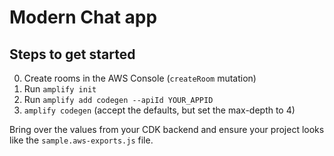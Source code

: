 # Modern Chat app

## Steps to get started

0. Create rooms in the AWS Console (`createRoom` mutation)
1. Run `amplify init`
2. Run `amplify add codegen --apiId YOUR_APPID`
3. `amplify codegen` (accept the defaults, but set the max-depth to 4)

Bring over the values from your CDK backend and ensure
your project looks like the `sample.aws-exports.js` file.
